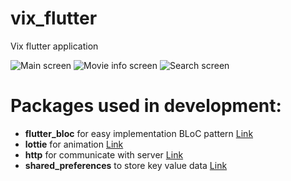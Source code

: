 # vix_flutter

Vix flutter application

![Main screen](https://github.com/lashket/vix-flutter/blob/master/images/first.png)
![Movie info screen](https://github.com/lashket/vix-flutter/blob/master/images/second.png)
![Search screen](https://github.com/lashket/vix-flutter/blob/master/images/third.png)

# Packages used in development:
 - **flutter_bloc** for easy implementation BLoC pattern [Link](https://pub.dev/packages/flutter_bloc)
 - **lottie** for animation [Link](https://pub.dev/packages/lottie)
 - **http** for communicate with server [Link](https://pub.dev/packages/http)
 - **shared_preferences** to store key value data [Link](https://pub.dev/packages/shared_preferences)